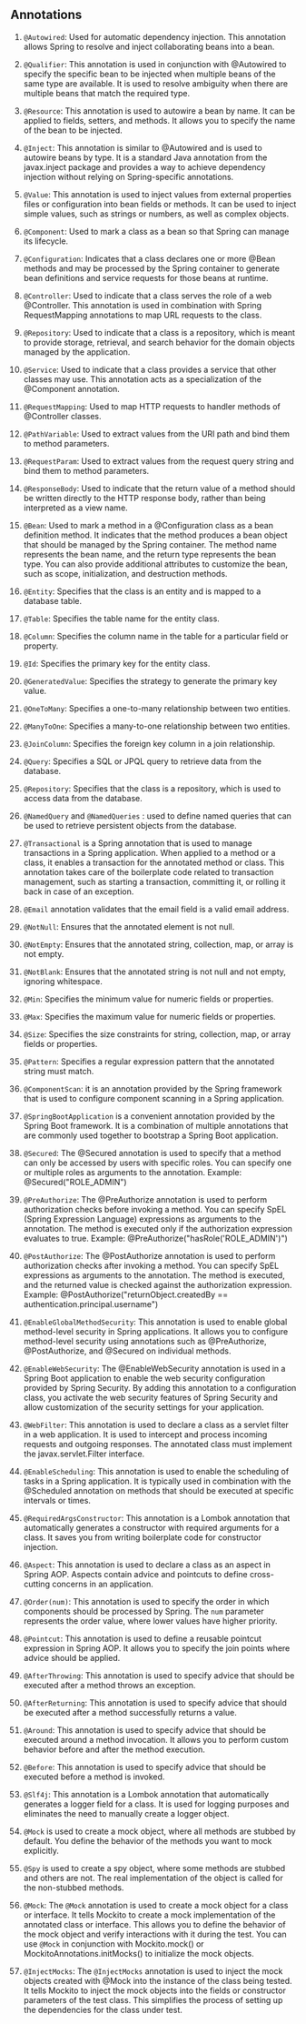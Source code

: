## Annotations
1. `@Autowired`: Used for automatic dependency injection. This annotation allows Spring to resolve and inject collaborating beans into a bean.
2. `@Qualifier`: This annotation is used in conjunction with @Autowired to specify the specific bean to be injected when multiple beans of the same type are available. It is used to resolve ambiguity when there are multiple beans that match the required type.
3. `@Resource`: This annotation is used to autowire a bean by name. It can be applied to fields, setters, and methods. It allows you to specify the name of the bean to be injected.
4. `@Inject`: This annotation is similar to @Autowired and is used to autowire beans by type. It is a standard Java annotation from the javax.inject package and provides a way to achieve dependency injection without relying on Spring-specific annotations.
5. `@Value`: This annotation is used to inject values from external properties files or configuration into bean fields or methods. It can be used to inject simple values, such as strings or numbers, as well as complex objects.

5. `@Component`: Used to mark a class as a bean so that Spring can manage its lifecycle.

6. `@Configuration`: Indicates that a class declares one or more @Bean methods and may be processed by the Spring container to generate bean definitions and service requests for those beans at runtime.

7. `@Controller`: Used to indicate that a class serves the role of a web @Controller. This annotation is used in combination with Spring RequestMapping annotations to map URL requests to the class.

8. `@Repository`: Used to indicate that a class is a repository, which is meant to provide storage, retrieval, and search behavior for the domain objects managed by the application.

9. `@Service`: Used to indicate that a class provides a service that other classes may use. This annotation acts as a specialization of the @Component annotation.

10. `@RequestMapping`: Used to map HTTP requests to handler methods of @Controller classes.

11. `@PathVariable`: Used to extract values from the URI path and bind them to method parameters.

12. `@RequestParam`: Used to extract values from the request query string and bind them to method parameters.

13. `@ResponseBody`: Used to indicate that the return value of a method should be written directly to the HTTP response body, rather than being interpreted as a view name.
14. `@Bean`: Used to mark a method in a @Configuration class as a bean definition method. It indicates that the method produces a bean object that should be managed by the Spring container. The method name represents the bean name, and the return type represents the bean type. You can also provide additional attributes to customize the bean, such as scope, initialization, and destruction methods.
15. `@Entity`: Specifies that the class is an entity and is mapped to a database table.
16. `@Table`: Specifies the table name for the entity class.
17. `@Column`: Specifies the column name in the table for a particular field or property.
18. `@Id`: Specifies the primary key for the entity class.
19. `@GeneratedValue`: Specifies the strategy to generate the primary key value.
20. `@OneToMany`: Specifies a one-to-many relationship between two entities.
21. `@ManyToOne`: Specifies a many-to-one relationship between two entities.
22. `@JoinColumn`: Specifies the foreign key column in a join relationship.
23. `@Query`: Specifies a SQL or JPQL query to retrieve data from the database.
24. `@Repository`: Specifies that the class is a repository, which is used to access data from the database.
25. `@NamedQuery` and `@NamedQueries` : used to define named queries that can be used to retrieve persistent objects from the database.
26. `@Transactional` is a Spring annotation that is used to manage transactions in a Spring application. When applied to a method or a class, it enables a transaction for the annotated method or class. This annotation takes care of the boilerplate code related to transaction management, such as starting a transaction, committing it, or rolling it back in case of an exception.
27. `@Email` annotation validates that the email field is a valid email address.
28. `@NotNull`: Ensures that the annotated element is not null.
29. `@NotEmpty`: Ensures that the annotated string, collection, map, or array is not empty.
30. `@NotBlank`: Ensures that the annotated string is not null and not empty, ignoring whitespace.
31. `@Min`: Specifies the minimum value for numeric fields or properties.
32. `@Max`: Specifies the maximum value for numeric fields or properties.
33. `@Size`: Specifies the size constraints for string, collection, map, or array fields or properties.
34. `@Pattern`: Specifies a regular expression pattern that the annotated string must match.
35. `@ComponentScan`: it is an annotation provided by the Spring framework that is used to configure component scanning in a Spring application.
36. `@SpringBootApplication` is a convenient annotation provided by the Spring Boot framework. It is a combination of multiple annotations that are commonly used together to bootstrap a Spring Boot application. 
37. `@Secured`: The @Secured annotation is used to specify that a method can only be accessed by users with specific roles. You can specify one or multiple roles as arguments to the annotation. Example: @Secured("ROLE_ADMIN")
38. `@PreAuthorize`: The @PreAuthorize annotation is used to perform authorization checks before invoking a method. You can specify SpEL (Spring Expression Language) expressions as arguments to the annotation. The method is executed only if the authorization expression evaluates to true. Example: @PreAuthorize("hasRole('ROLE_ADMIN')")
39. `@PostAuthorize`: The @PostAuthorize annotation is used to perform authorization checks after invoking a method. You can specify SpEL expressions as arguments to the annotation. The method is executed, and the returned value is checked against the authorization expression. Example: @PostAuthorize("returnObject.createdBy == authentication.principal.username")
40. `@EnableGlobalMethodSecurity`: This annotation is used to enable global method-level security in Spring applications. It allows you to configure method-level security using annotations such as @PreAuthorize, @PostAuthorize, and @Secured on individual methods.
41. `@EnableWebSecurity`: The @EnableWebSecurity annotation is used in a Spring Boot application to enable the web security configuration provided by Spring Security. By adding this annotation to a configuration class, you activate the web security features of Spring Security and allow customization of the security settings for your application.
42. `@WebFilter`: This annotation is used to declare a class as a servlet filter in a web application. It is used to intercept and process incoming requests and outgoing responses. The annotated class must implement the javax.servlet.Filter interface.
43. `@EnableScheduling`: This annotation is used to enable the scheduling of tasks in a Spring application. It is typically used in combination with the @Scheduled annotation on methods that should be executed at specific intervals or times.
44. `@RequiredArgsConstructor`: This annotation is a Lombok annotation that automatically generates a constructor with required arguments for a class. It saves you from writing boilerplate code for constructor injection.
45. `@Aspect`: This annotation is used to declare a class as an aspect in Spring AOP. Aspects contain advice and pointcuts to define cross-cutting concerns in an application.
46. `@Order(num)`: This annotation is used to specify the order in which components should be processed by Spring. The `num` parameter represents the order value, where lower values have higher priority.
47. `@Pointcut`: This annotation is used to define a reusable pointcut expression in Spring AOP. It allows you to specify the join points where advice should be applied.
48. `@AfterThrowing`: This annotation is used to specify advice that should be executed after a method throws an exception.
49. `@AfterReturning`: This annotation is used to specify advice that should be executed after a method successfully returns a value.
50. `@Around`: This annotation is used to specify advice that should be executed around a method invocation. It allows you to perform custom behavior before and after the method execution.
51. `@Before`: This annotation is used to specify advice that should be executed before a method is invoked.
52. `@Slf4j`: This annotation is a Lombok annotation that automatically generates a logger field for a class. It is used for logging purposes and eliminates the need to manually create a logger object.
53. `@Mock` is used to create a mock object, where all methods are stubbed by default. You define the behavior of the methods you want to mock explicitly.
54. `@Spy` is used to create a spy object, where some methods are stubbed and others are not. The real implementation of the object is called for the non-stubbed methods.
55. `@Mock`: The `@Mock` annotation is used to create a mock object for a class or interface. It tells Mockito to create a mock implementation of the annotated class or interface. This allows you to define the behavior of the mock object and verify interactions with it during the test. You can use `@Mock` in conjunction with Mockito.mock() or MockitoAnnotations.initMocks() to initialize the mock objects.
56. `@InjectMocks`: The `@InjectMocks` annotation is used to inject the mock objects created with @Mock into the instance of the class being tested. It tells Mockito to inject the mock objects into the fields or constructor parameters of the test class. This simplifies the process of setting up the dependencies for the class under test.